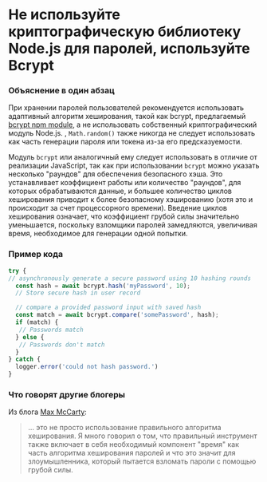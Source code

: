 # Не используйте криптографическую библиотеку Node.js для паролей, используйте Bcrypt

### Объяснение в один абзац

При хранении паролей пользователей рекомендуется использовать адаптивный алгоритм хеширования, такой как bcrypt, предлагаемый [bcrypt npm module](https://www.npmjs.com/package/bcrypt), а не использовать собственный криптографический модуль Node.js. , `Math.random()` также никогда не следует использовать как часть генерации пароля или токена из-за его предсказуемости.

Модуль `bcrypt` или аналогичный ему следует использовать в отличие от реализации JavaScript, так как при использовании `bcrypt` можно указать несколько "раундов" для обеспечения безопасного хэша. Это устанавливает коэффициент работы или количество "раундов", для которых обрабатываются данные, и большее количество циклов хеширования приводит к более безопасному хэшированию (хотя это и происходит за счет процессорного времени). Введение циклов хеширования означает, что коэффициент грубой силы значительно уменьшается, поскольку взломщики паролей замедляются, увеличивая время, необходимое для генерации одной попытки.

### Пример кода

```javascript
try {
// asynchronously generate a secure password using 10 hashing rounds
  const hash = await bcrypt.hash('myPassword', 10);
  // Store secure hash in user record

  // compare a provided password input with saved hash
  const match = await bcrypt.compare('somePassword', hash);
  if (match) {
   // Passwords match
  } else {
   // Passwords don't match
  } 
} catch {
  logger.error('could not hash password.')
}
```

### Что говорят другие блогеры

Из блога [Max McCarty](https://dzone.com/articles/nodejs-and-password-storage-with-bcrypt):
> ... это не просто использование правильного алгоритма хеширования. Я много говорил о том, что правильный инструмент также включает в себя необходимый компонент "время" как часть алгоритма хеширования паролей и что это значит для злоумышленника, который пытается взломать пароли с помощью грубой силы.
